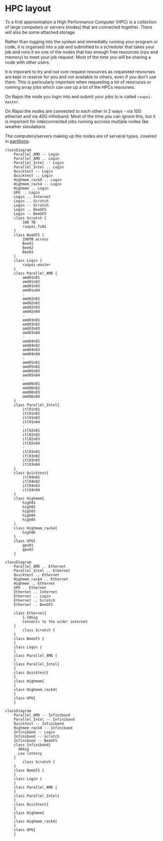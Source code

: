 # HPC layout

To a first approximation a High Performance Computer (HPC) is a collection of large computers or servers (nodes) that are connected together.  There will also be some attached storage.

Rather than logging into the system and immediatly running your program or code, it is organsed into a job and submitted to a scheduler that takes your job and runs it on one of the nodes that has enough free resources (cpu and memory) to meet your job request.  Most of the time you will be sharing a node with other users.  

It is imporant to try and not over request resources as requested resourses are kept in reserve for you and not available to others, even if you don't use them. This is particularly important when requesting a lot of resoruces or running array jobs which can use up a lot of the HPCs resourses. 

On Rapoi the node you login into and submit your jobs to is called `raapoi-master`. 

On Rāpoi the nodes are connected to each other in 2 ways - via 10G ethernet and via 40G infiniband.  Most of the time you can ignore this, but it is important for interconnected jobs running accross multiple nodes like weather simulations.

The computers/servers making up the nodes are of serveral types, covered in [partitions](partitions.md).

```mermaid
classDiagram
    Parallel_AMD -- Login
    Parallel_AMD .. Login
    Parallel_Intel -- Login
    Parallel_Intel .. Login
    Quicktest -- Login
    Quicktest .. Login
    Highmem_rack4 .. Login
    Highmem_rack4 -- Login
    Highmem .. Login
    GPU .. Login
    Login .. Internet
    Login .. Scratch
    Login -- Scratch
    Login .. BeeGFS
    Login -- BeeGFS
    class Scratch {
        100 TB
        raapoi_fs01
    }
    class BeeGFS {
        100TB across
        Bee01
        Bee02
        Bee03
    }
    class Login {
        raapoi-master
    }
    class Parallel_AMD {
        amd01n01
        amd01n02
        amd01n03
        amd01n04
        -
        amd02n01
        amd02n02
        amd02n03
        amd02n04
        -
        amd03n01
        amd03n02
        amd03n03
        amd03n04
        -
        amd04n01
        amd04n02
        amd04n03
        amd04n04
        -
        amd05n01
        amd05n02
        amd05n03
        amd05n04
        -
        amd06n01
        amd06n02
        amd06n03
        amd06n04
    }
    class Parallel_Intel{
        itl01n01
        itl01n02
        itl01n03
        itl01n04
        -
        itl02n01
        itl02n02
        itl02n03
        itl02n04
        -
        itl03n01
        itl03n02
        itl03n03
        itl03n04
    }
    class Quicktest{
        itl04n01
        itl04n02
        itl04n03
        itl04n04
    }
    class Highmem{
        high01
        high02
        high03
        high04
        high05
    }
    class Highmem_rack4{
        high06
    }
    class GPU{
        gpu01
        gpu02  
    }
```

```mermaid
classDiagram
    Parallel_AMD .. Ethernet
    Parallel_Intel .. Ethernet
    Quicktest .. Ethernet
    Highmem_rack4 .. Ethernet
    Highmem .. Ethernet
    GPU .. Ethernet
    Ethernet .. Internet
    Ethernet .. Login
    Ethernet .. Scratch
    Ethernet .. BeeGFS
    
    class Ethernet{
        1-10Gig
        Connects to the wider internet
    }
        class Scratch {
    }
    class BeeGFS {
    }
    class Login {
    }
    class Parallel_AMD {
    }
    class Parallel_Intel{
    }
    class Quicktest{
    }
    class Highmem{
    }
    class Highmem_rack4{
    }
    class GPU{ 
    }
```

```mermaid
classDiagram    
    Parallel_AMD -- Infiniband
    Parallel_Intel -- Infiniband
    Quicktest -- Infiniband
    Highmem_rack4 -- Infiniband
    Infiniband -- Login
    Infiniband -- Scratch
    Infiniband -- BeeGFS
    class Infiniband{
      40Gig
      Low latency
    }
        class Scratch {
    }
    class BeeGFS {
    }
    class Login {
    }
    class Parallel_AMD {
    }
    class Parallel_Intel{
    }
    class Quicktest{
    }
    class Highmem{
    }
    class Highmem_rack4{
    }
    class GPU{
    }
```